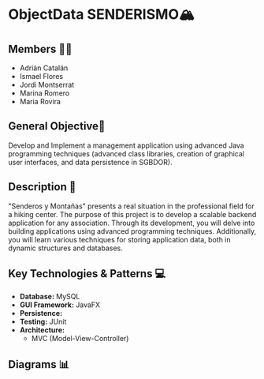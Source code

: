 # ObjectData SENDERISMO🏔
## Members 👨‍💻
- Adrián Catalán
- Ismael Flores
- Jordi Montserrat
- Marina Romero
- Maria Rovira
## General Objective📝
Develop and Implement a management application using advanced Java programming techniques (advanced class libraries, creation of graphical user interfaces, and data persistence in SGBDOR).

## Description 🚩
"Senderos y Montañas" presents a real situation in the professional field for a hiking center. The purpose of this project is to develop a scalable backend application for any association. Through its development, you will delve into building applications using advanced programming techniques. Additionally, you will learn various techniques for storing application data, both in dynamic structures and databases.

## Key Technologies & Patterns 💻
- **Database:** MySQL
- **GUI Framework:** JavaFX
- **Persistence:** 
- **Testing:** JUnit
- **Architecture:**
  - MVC (Model-View-Controller)

## Diagrams 📊
